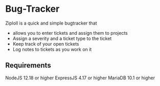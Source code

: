 # Bug-Tracker

Ziploll is a quick and simple bugtracker that
* allows you to enter tickets and assign them to projects
* Assign a severity and a ticket type to the ticket
* Keep track of your open tickets
* Log notes to tickets as you work on it

Requirements
-----------------
NodeJS 12.18 or higher
ExpressJS 4.17 or higher
MariaDB  10.1 or higher
